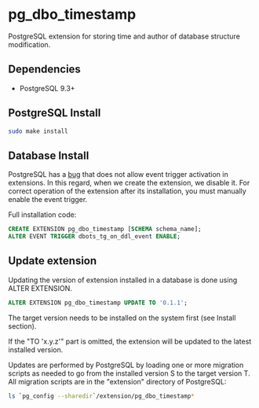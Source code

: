 pg_dbo_timestamp
==================

PostgreSQL extension for storing time and author of database structure modification.

Dependencies
------------

 * PostgreSQL 9.3+

PostgreSQL Install
-------

```sh
sudo make install
```


Database Install
---------------

PostgreSQL has a [bug](https://www.postgresql.org/message-id/20170913075559.25630.41587@wrigleys.postgresql.org) that does not allow event trigger activation in extensions. In this regard, when we create the extension, we disable it. For correct operation of the extension after its installation, you must manually enable the event trigger. 

Full installation code:

```sql
CREATE EXTENSION pg_dbo_timestamp [SCHEMA schema_name];
ALTER EVENT TRIGGER dbots_tg_on_ddl_event ENABLE;
```

Update extension
----------------

Updating the version of extension installed in a database
is done using ALTER EXTENSION.

```sql
ALTER EXTENSION pg_dbo_timestamp UPDATE TO '0.1.1';
```

The target version needs to be installed on the system first
(see Install section).

If the "TO 'x.y.z'" part is omitted, the extension will be updated to the
latest installed version.

Updates are performed by PostgreSQL by loading one or more migration scripts
as needed to go from the installed version S to the target version T.
All migration scripts are in the "extension" directory of PostgreSQL:

```sh
ls `pg_config --sharedir`/extension/pg_dbo_timestamp*
```
